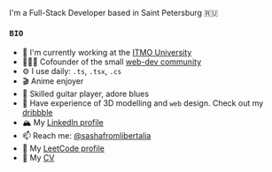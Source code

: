 I'm a Full-Stack Developer based in Saint Petersburg 🇷🇺

#### <samp>BIO</samp>

- 🏢 I'm currently working at the [ITMO University](https://itmo.ru)
- 👨🏻‍💻 Cofounder of the small [web-dev community](https://github.com/websect-dev)
- ⚙️ I use daily: `.ts`, `.tsx`, `.cs`
- 🎬 Anime enjoyer
- 🎸 Skilled guitar player, adore blues
- 🌱 Have experience of 3D modelling and `web` design. Check out my [dribbble](https://dribbble.com/sashafromlibertalia)
- 🏔️ My [LinkedIn profile](https://www.linkedin.com/in/sashafromlibertalia/)
- 📫 Reach me: [@sashafromlibertalia](https://t.me/sashafromlibertalia)
- 🎻 My [LeetCode profile](https://leetcode.com/sashafromlibertalia/)
- 🍪 My [CV](https://github.com/sashafromlibertalia/CV)
